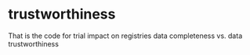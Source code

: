 # trustworthiness
That is the code for trial impact on registries
data completeness vs. data trustworthiness
